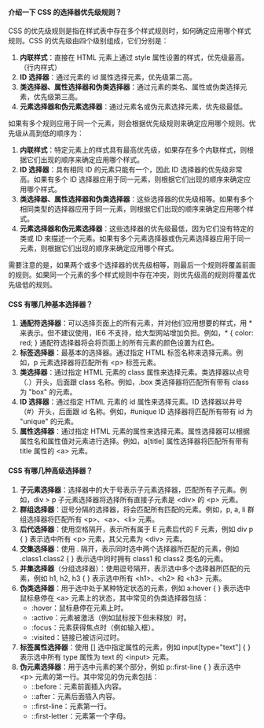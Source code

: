 <!--
 * @Author: Shu Binqi
 * @Date: 2023-03-15 14:02:26
 * @LastEditors: Shu Binqi
 * @LastEditTime: 2023-03-16 21:04:00
 * @Description: CSS 选择器
 * @Version: 1.0.0
 * @FilePath: \interviewQuestions\前端基础\CSS\CSS-选择器.md
-->

#### 介绍一下 CSS 的选择器优先级规则？

CSS 的优先级规则是指在样式表中存在多个样式规则时，如何确定应用哪个样式规则。CSS 的优先级由四个级别组成，它们分别是：

1. **内联样式**：直接在 HTML 元素上通过 style 属性设置的样式，优先级最高。（行内样式）
1. **ID 选择器**：通过元素的 id 属性选择元素，优先级第二高。
1. **类选择器、属性选择器和伪类选择器**：通过元素的类名、属性或伪类选择元素，优先级第三高。
1. **元素选择器和伪元素选择器**：通过元素名或伪元素选择元素，优先级最低。

如果有多个规则应用于同一个元素，则会根据优先级规则来确定应用哪个规则。优先级从高到低的顺序为：

1. **内联样式**：特定元素上的样式具有最高优先级，如果存在多个内联样式，则根据它们出现的顺序来确定应用哪个样式。
1. **ID 选择器**：具有相同 ID 的元素只能有一个，因此 ID 选择器的优先级非常高。如果有多个 ID 选择器应用于同一元素，则根据它们出现的顺序来确定应用哪个样式。
1. **类选择器、属性选择器和伪类选择器**：这些选择器的优先级相等。如果有多个相同类型的选择器应用于同一元素，则根据它们出现的顺序来确定应用哪个样式。
1. **元素选择器和伪元素选择器**：这些选择器的优先级最低，因为它们没有特定的类或 ID 来描述一个元素。如果有多个元素选择器或伪元素选择器应用于同一元素，则根据它们出现的顺序来确定应用哪个样式。

需要注意的是，如果两个或多个选择器的优先级相等，则最后一个规则将覆盖前面的规则。如果同一个元素的多个样式规则中存在冲突，则优先级高的规则将覆盖优先级低的规则。

#### CSS 有哪几种基本选择器？

1. **通配符选择器**：可以选择页面上的所有元素，并对他们应用想要的样式，用 \* 来表示。但不建议使用，IE6 不支持，给大型网站增加负担。例如，\* { color: red; } 通配符选择器将会将页面上的所有元素的颜色设置为红色。
1. **标签选择器**：最基本的选择器。通过指定 HTML 标签名称来选择元素。例如，p 元素选择器将匹配所有 &lt;p&gt; 标签元素。
1. **类选择器**：通过指定 HTML 元素的 class 属性来选择元素。类选择器以点号（.）开头，后面跟 class 名称。例如，.box 类选择器将匹配所有带有 class 为 "box" 的元素。
1. **ID 选择器**：通过指定 HTML 元素的 id 属性来选择元素。ID 选择器以井号（#）开头，后面跟 id 名称。例如，#unique ID 选择器将匹配所有带有 id 为 "unique" 的元素。
1. **属性选择器**：通过指定 HTML 元素的属性来选择元素。属性选择器可以根据属性名和属性值对元素进行选择。例如，a[title] 属性选择器将匹配所有带有 title 属性的 &lt;a&gt; 元素。

#### CSS 有哪几种高级选择器？

1. **子元素选择器**：选择器中的大于号表示子元素选择器，匹配所有子元素。例如，div &gt; p 子元素选择器将选择所有直接子元素是 &lt;div&gt; 的 &lt;p&gt; 元素。
1. **群组选择器**：逗号分隔的选择器，将会匹配所有匹配的元素。例如，p, a, li 群组选择器将匹配所有 &lt;p&gt;、&lt;a&gt;、&lt;li&gt; 元素。
1. **后代选择器**：使用空格隔开，表示所有属于 E 元素后代的 F 元素，例如 div p { } 表示选中所有 &lt;p&gt; 元素，其父元素为 &lt;div&gt; 元素。
1. **交集选择器**：使用 . 隔开，表示同时选中两个选择器所匹配的元素，例如 .class1.class2 { } 表示选中同时拥有 class1 和 class2 类名的元素。
1. **并集选择器**（分组选择器）：使用逗号隔开，表示选中多个选择器所匹配的元素，例如 h1, h2, h3 { } 表示选中所有 &lt;h1&gt;、&lt;h2&gt; 和 &lt;h3&gt; 元素。
1. **伪类选择器**：用于选中处于某种特定状态的元素，例如 a:hover { } 表示选中鼠标悬停在 &lt;a&gt; 元素上的状态，其中常见的伪类选择器包括：
   - :hover：鼠标悬停在元素上时。
   - :active：元素被激活（例如鼠标按下但未释放）时。
   - :focus：元素获得焦点时（例如输入框）。
   - :visited：链接已被访问过时。
1. **标签属性选择器**：使用 [] 选中指定属性的元素，例如 input[type="text"] { } 表示选中所有 type 属性为 text 的 &lt;input&gt; 元素。
1. **伪元素选择器**：用于选中元素的某个部分，例如 p::first-line { } 表示选中 &lt;p&gt; 元素的第一行。其中常见的伪元素包括：
   - ::before：元素前面插入内容。
   - ::after：元素后面插入内容。
   - ::first-line：元素第一行。
   - ::first-letter：元素第一个字母。
